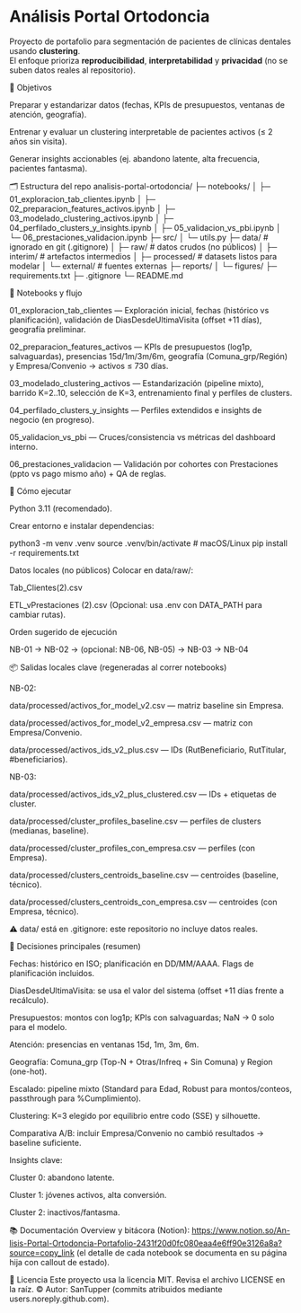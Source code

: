 # Análisis Portal Ortodoncia

Proyecto de portafolio para segmentación de pacientes de clínicas dentales usando **clustering**.  
El enfoque prioriza **reproducibilidad**, **interpretabilidad** y **privacidad** (no se suben datos reales al repositorio).

🎯 Objetivos

Preparar y estandarizar datos (fechas, KPIs de presupuestos, ventanas de atención, geografía).

Entrenar y evaluar un clustering interpretable de pacientes activos (≤ 2 años sin visita).

Generar insights accionables (ej. abandono latente, alta frecuencia, pacientes fantasma).

🗂️ Estructura del repo
analisis-portal-ortodoncia/
├─ notebooks/
│  ├─ 01_exploracion_tab_clientes.ipynb
│  ├─ 02_preparacion_features_activos.ipynb
│  ├─ 03_modelado_clustering_activos.ipynb
│  ├─ 04_perfilado_clusters_y_insights.ipynb
│  ├─ 05_validacion_vs_pbi.ipynb
│  └─ 06_prestaciones_validacion.ipynb
├─ src/
│  └─ utils.py
├─ data/                # ignorado en git (.gitignore)
│  ├─ raw/              # datos crudos (no públicos)
│  ├─ interim/          # artefactos intermedios
│  ├─ processed/        # datasets listos para modelar
│  └─ external/         # fuentes externas
├─ reports/
│  └─ figures/
├─ requirements.txt
├─ .gitignore
└─ README.md

📒 Notebooks y flujo

01_exploracion_tab_clientes — Exploración inicial, fechas (histórico vs planificación), validación de DiasDesdeUltimaVisita (offset +11 días), geografía preliminar.

02_preparacion_features_activos — KPIs de presupuestos (log1p, salvaguardas), presencias 15d/1m/3m/6m, geografía (Comuna_grp/Región) y Empresa/Convenio → activos ≤ 730 días.

03_modelado_clustering_activos — Estandarización (pipeline mixto), barrido K=2..10, selección de K=3, entrenamiento final y perfiles de clusters.

04_perfilado_clusters_y_insights — Perfiles extendidos e insights de negocio (en progreso).

05_validacion_vs_pbi — Cruces/consistencia vs métricas del dashboard interno.

06_prestaciones_validacion — Validación por cohortes con Prestaciones (ppto vs pago mismo año) + QA de reglas.

🚀 Cómo ejecutar

Python 3.11 (recomendado).

Crear entorno e instalar dependencias:

python3 -m venv .venv
source .venv/bin/activate      # macOS/Linux
pip install -r requirements.txt


Datos locales (no públicos)
Colocar en data/raw/:

Tab_Clientes(2).csv

ETL_vPrestaciones (2).csv
(Opcional: usa .env con DATA_PATH para cambiar rutas).

Orden sugerido de ejecución

NB-01 → NB-02 → (opcional: NB-06, NB-05) → NB-03 → NB-04

📦 Salidas locales clave (regeneradas al correr notebooks)

NB-02:

data/processed/activos_for_model_v2.csv — matriz baseline sin Empresa.

data/processed/activos_for_model_v2_empresa.csv — matriz con Empresa/Convenio.

data/processed/activos_ids_v2_plus.csv — IDs (RutBeneficiario, RutTitular, #beneficiarios).

NB-03:

data/processed/activos_ids_v2_plus_clustered.csv — IDs + etiquetas de cluster.

data/processed/cluster_profiles_baseline.csv — perfiles de clusters (medianas, baseline).

data/processed/cluster_profiles_con_empresa.csv — perfiles (con Empresa).

data/processed/clusters_centroids_baseline.csv — centroides (baseline, técnico).

data/processed/clusters_centroids_con_empresa.csv — centroides (con Empresa, técnico).

⚠️ data/ está en .gitignore: este repositorio no incluye datos reales.

🧩 Decisiones principales (resumen)

Fechas: histórico en ISO; planificación en DD/MM/AAAA. Flags de planificación incluidos.

DiasDesdeUltimaVisita: se usa el valor del sistema (offset +11 días frente a recálculo).

Presupuestos: montos con log1p; KPIs con salvaguardas; NaN → 0 solo para el modelo.

Atención: presencias en ventanas 15d, 1m, 3m, 6m.

Geografía: Comuna_grp (Top-N + Otras/Infreq + Sin Comuna) y Region (one-hot).

Escalado: pipeline mixto (Standard para Edad, Robust para montos/conteos, passthrough para %Cumplimiento).

Clustering: K=3 elegido por equilibrio entre codo (SSE) y silhouette.

Comparativa A/B: incluir Empresa/Convenio no cambió resultados → baseline suficiente.

Insights clave:

Cluster 0: abandono latente.

Cluster 1: jóvenes activos, alta conversión.

Cluster 2: inactivos/fantasma.


📚 Documentación
Overview y bitácora (Notion):
https://www.notion.so/An-lisis-Portal-Ortodoncia-Portafolio-2431f20d0fc080eaa4e6ff90e3126a8a?source=copy_link
(el detalle de cada notebook se documenta en su página hija con callout de estado).

📄 Licencia
Este proyecto usa la licencia MIT. Revisa el archivo LICENSE en la raíz.
© Autor: SanTupper (commits atribuidos mediante users.noreply.github.com).